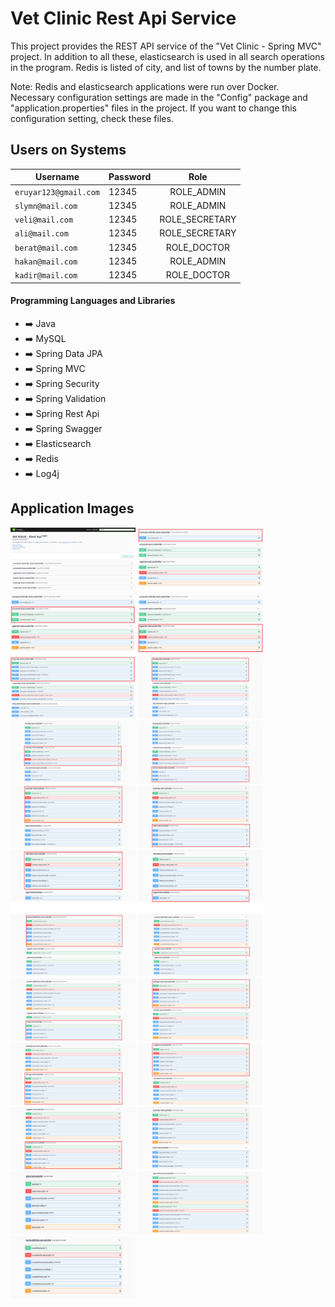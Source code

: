 # Vet Clinic Rest Api Service
This project provides the REST API service of the "Vet Clinic - Spring MVC" project. In addition to all these, elasticsearch is used in all search operations in the program. Redis is listed of city, and list of towns by the number plate.

Note: Redis and elasticsearch applications were run over Docker. Necessary configuration settings are made in the "Config" package and "application.properties" files in the project. If you want to change this configuration setting, check these files.


## Users on Systems

| Username  | Password | Role |
| ------------- | ------------- |:-------------:|
| ````eruyar123@gmail.com````     | 12345  | ROLE_ADMIN     |
| ````slymn@mail.com````          | 12345  | ROLE_ADMIN     |
| ````veli@mail.com````           | 12345  | ROLE_SECRETARY |
| ````ali@mail.com````            | 12345  | ROLE_SECRETARY |
| ````berat@mail.com````          | 12345  | ROLE_DOCTOR    |
| ````hakan@mail.com````          | 12345  | ROLE_ADMIN     |
| ````kadir@mail.com````          | 12345  | ROLE_DOCTOR    |

#### Programming Languages and Libraries
- :arrow_right: Java
- :arrow_right: MySQL
- :arrow_right: Spring Data JPA
- :arrow_right: Spring MVC
- :arrow_right: Spring Security
- :arrow_right: Spring Validation
- :arrow_right: Spring Rest Api
- :arrow_right: Spring Swagger
- :arrow_right: Elasticsearch
- :arrow_right: Redis
- :arrow_right: Log4j

## Application Images

<p>
  
<a href="https://github.com/eymeneruyar/Java-Spring-Rest-Api-Service-VetClinic/blob/main/Project%20Images/0.png" target="_blank">
<img src="https://github.com/eymeneruyar/Java-Spring-Rest-Api-Service-VetClinic/blob/main/Project%20Images/0.png" width="200" style="max-width:100%;"></a>

<a href="https://github.com/eymeneruyar/Java-Spring-Rest-Api-Service-VetClinic/blob/main/Project%20Images/1.png" target="_blank">
<img src="https://github.com/eymeneruyar/Java-Spring-Rest-Api-Service-VetClinic/blob/main/Project%20Images/1.png" width="200" style="max-width:100%;"></a>
  
<a href="https://github.com/eymeneruyar/Java-Spring-Rest-Api-Service-VetClinic/blob/main/Project%20Images/2.png" target="_blank">
<img src="https://github.com/eymeneruyar/Java-Spring-Rest-Api-Service-VetClinic/blob/main/Project%20Images/2.png" width="200" style="max-width:100%;"></a>
  
<a href="https://github.com/eymeneruyar/Java-Spring-Rest-Api-Service-VetClinic/blob/main/Project%20Images/3.png" target="_blank">
<img src="https://github.com/eymeneruyar/Java-Spring-Rest-Api-Service-VetClinic/blob/main/Project%20Images/3.png" width="200" style="max-width:100%;"></a>
  
<a href="https://github.com/eymeneruyar/Java-Spring-Rest-Api-Service-VetClinic/blob/main/Project%20Images/4.png" target="_blank">
<img src="https://github.com/eymeneruyar/Java-Spring-Rest-Api-Service-VetClinic/blob/main/Project%20Images/4.png" width="200" style="max-width:100%;"></a>
  
<a href="https://github.com/eymeneruyar/Java-Spring-Rest-Api-Service-VetClinic/blob/main/Project%20Images/5.png" target="_blank">
<img src="https://github.com/eymeneruyar/Java-Spring-Rest-Api-Service-VetClinic/blob/main/Project%20Images/5.png" width="200" style="max-width:100%;"></a>
  
<a href="https://github.com/eymeneruyar/Java-Spring-Rest-Api-Service-VetClinic/blob/main/Project%20Images/6.png" target="_blank">
<img src="https://github.com/eymeneruyar/Java-Spring-Rest-Api-Service-VetClinic/blob/main/Project%20Images/6.png" width="200" style="max-width:100%;"></a>
  
<a href="https://github.com/eymeneruyar/Java-Spring-Rest-Api-Service-VetClinic/blob/main/Project%20Images/7.png" target="_blank">
<img src="https://github.com/eymeneruyar/Java-Spring-Rest-Api-Service-VetClinic/blob/main/Project%20Images/7.png" width="200" style="max-width:100%;"></a>
  
<a href="https://github.com/eymeneruyar/Java-Spring-Rest-Api-Service-VetClinic/blob/main/Project%20Images/8.png" target="_blank">
<img src="https://github.com/eymeneruyar/Java-Spring-Rest-Api-Service-VetClinic/blob/main/Project%20Images/8.png" width="200" style="max-width:100%;"></a>
  
<a href="https://github.com/eymeneruyar/Java-Spring-Rest-Api-Service-VetClinic/blob/main/Project%20Images/9.png" target="_blank">
<img src="https://github.com/eymeneruyar/Java-Spring-Rest-Api-Service-VetClinic/blob/main/Project%20Images/9.png" width="200" style="max-width:100%;"></a>
  
<a href="https://github.com/eymeneruyar/Java-Spring-Rest-Api-Service-VetClinic/blob/main/Project%20Images/10.png" target="_blank">
<img src="https://github.com/eymeneruyar/Java-Spring-Rest-Api-Service-VetClinic/blob/main/Project%20Images/10.png" width="200" style="max-width:100%;"></a>
  
<a href="https://github.com/eymeneruyar/Java-Spring-Rest-Api-Service-VetClinic/blob/main/Project%20Images/11.png" target="_blank">
<img src="https://github.com/eymeneruyar/Java-Spring-Rest-Api-Service-VetClinic/blob/main/Project%20Images/11.png" width="200" style="max-width:100%;"></a>
  
<a href="https://github.com/eymeneruyar/Java-Spring-Rest-Api-Service-VetClinic/blob/main/Project%20Images/12.png" target="_blank">
<img src="https://github.com/eymeneruyar/Java-Spring-Rest-Api-Service-VetClinic/blob/main/Project%20Images/12.png" width="200" style="max-width:100%;"></a>
  
<a href="https://github.com/eymeneruyar/Java-Spring-Rest-Api-Service-VetClinic/blob/main/Project%20Images/13.png" target="_blank">
<img src="https://github.com/eymeneruyar/Java-Spring-Rest-Api-Service-VetClinic/blob/main/Project%20Images/13.png" width="200" style="max-width:100%;"></a>
  
<a href="https://github.com/eymeneruyar/Java-Spring-Rest-Api-Service-VetClinic/blob/main/Project%20Images/14.png" target="_blank">
<img src="https://github.com/eymeneruyar/Java-Spring-Rest-Api-Service-VetClinic/blob/main/Project%20Images/14.png" width="200" style="max-width:100%;"></a>
  
<a href="https://github.com/eymeneruyar/Java-Spring-Rest-Api-Service-VetClinic/blob/main/Project%20Images/15.png" target="_blank">
<img src="https://github.com/eymeneruyar/Java-Spring-Rest-Api-Service-VetClinic/blob/main/Project%20Images/15.png" width="200" style="max-width:100%;"></a>
  
<a href="https://github.com/eymeneruyar/Java-Spring-Rest-Api-Service-VetClinic/blob/main/Project%20Images/16.png" target="_blank">
<img src="https://github.com/eymeneruyar/Java-Spring-Rest-Api-Service-VetClinic/blob/main/Project%20Images/16.png" width="200" style="max-width:100%;"></a>
  
<a href="https://github.com/eymeneruyar/Java-Spring-Rest-Api-Service-VetClinic/blob/main/Project%20Images/17.png" target="_blank">
<img src="https://github.com/eymeneruyar/Java-Spring-Rest-Api-Service-VetClinic/blob/main/Project%20Images/17.png" width="200" style="max-width:100%;"></a>
  
<a href="https://github.com/eymeneruyar/Java-Spring-Rest-Api-Service-VetClinic/blob/main/Project%20Images/18.png" target="_blank">
<img src="https://github.com/eymeneruyar/Java-Spring-Rest-Api-Service-VetClinic/blob/main/Project%20Images/18.png" width="200" style="max-width:100%;"></a>
  
<a href="https://github.com/eymeneruyar/Java-Spring-Rest-Api-Service-VetClinic/blob/main/Project%20Images/19.png" target="_blank">
<img src="https://github.com/eymeneruyar/Java-Spring-Rest-Api-Service-VetClinic/blob/main/Project%20Images/19.png" width="200" style="max-width:100%;"></a>
  
<a href="https://github.com/eymeneruyar/Java-Spring-Rest-Api-Service-VetClinic/blob/main/Project%20Images/20.png" target="_blank">
<img src="https://github.com/eymeneruyar/Java-Spring-Rest-Api-Service-VetClinic/blob/main/Project%20Images/20.png" width="200" style="max-width:100%;"></a>
  
<a href="https://github.com/eymeneruyar/Java-Spring-Rest-Api-Service-VetClinic/blob/main/Project%20Images/21.png" target="_blank">
<img src="https://github.com/eymeneruyar/Java-Spring-Rest-Api-Service-VetClinic/blob/main/Project%20Images/21.png" width="200" style="max-width:100%;"></a>
  
<a href="https://github.com/eymeneruyar/Java-Spring-Rest-Api-Service-VetClinic/blob/main/Project%20Images/22.png" target="_blank">
<img src="https://github.com/eymeneruyar/Java-Spring-Rest-Api-Service-VetClinic/blob/main/Project%20Images/22.png" width="200" style="max-width:100%;"></a>
  
</p>
